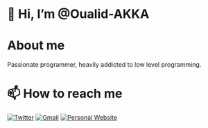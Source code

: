 # 👋 Hi, I’m @Oualid-AKKA
# About me
Passionate programmer, heavily addicted to low level programming.

# 📫 How to reach me
[![Twitter](https://img.shields.io/badge/-@AkkaOualid-1ca0f1?style=flat-square&labelColor=1ca0f1&logo=twitter&logoColor=white&link=https://twitter.com/AkkaOualid)](https://twitter.com/AkkaOualid)
[![Gmail](https://img.shields.io/badge/-@akkaoualid-red?style=flat-square&labelColor=red&logo=gmail&logoColor=white&link=mailto:akkaoualid@gmail.com)](mailto:akkaoualid@gmail.com)
[![Personal Website](https://img.shields.io/website/https/oualid.me.svg)](https://oualid.me)
